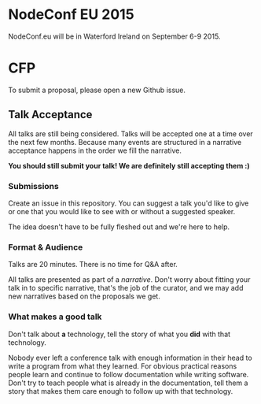 # NodeConf EU 2015 

NodeConf.eu will be in Waterford Ireland on September 6-9 2015.

# CFP

To submit a proposal, please open a new Github issue.

## Talk Acceptance

All talks are still being considered. Talks will be accepted one at a time over the next few months. Because many events are structured in a narrative acceptance happens in the order we fill the narrative.

**You should still submit your talk! We are definitely still accepting them :)**

### Submissions

Create an issue in this repository. You can suggest a talk you'd like to give or one that you would like to see with or without a suggested speaker.

The idea doesn't have to be fully fleshed out and we're here to help.

### Format & Audience

Talks are 20 minutes. There is no time for Q&A after.

All talks are presented as part of a *narrative*. Don't worry about fitting your talk in to specific narrative, that's the job of the curator, and we may add new narratives based on the proposals we get.

### What makes a good talk

Don't talk about **a** technology, tell the story of what you **did** with that technology.

Nobody ever left a conference talk with enough information in their head to write a program from what they learned. For obvious practical reasons people learn and continue to follow documentation while writing software. Don't try to teach people what is already in the documentation, tell them a story that makes them care enough to follow up with that technology.
